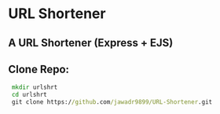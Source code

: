 # URL Shortener 

## A URL Shortener (Express + EJS)

## Clone Repo:
```cmd
 mkdir urlshrt
 cd urlshrt
 git clone https://github.com/jawadr9899/URL-Shortener.git
```